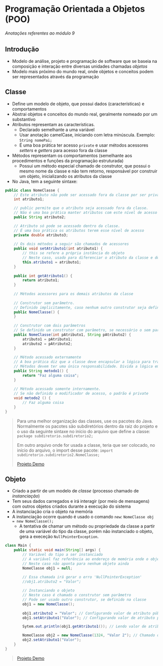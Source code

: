 # Programação Orientada a Objetos (POO)

###### Anotações referentes ao módulo 9

## Introdução

- Modelo de análise, projeto e programação de software que se baseia na composição e interação entre diversas unidades chamadas _objetos_
- Modelo mais próximo do mundo real, onde objetos e conceitos podem ser representados através da programação

## Classe

- Define um modelo de objeto, que possui dados (características) e comportamentos
- Abstrai objetos e conceitos do mundo real, geralmente nomeado por um substantivo
- Atributos representam as características.
  - Declarado semelhante a uma variável
  - Usar anotação camelCase, iniciando com letra minúscula. Exemplo: `String nomePai;`
  - É uma boa prática ter acesso `private` e usar métodos acessores _setters_ e _getters_ para acesso fora da classe
- Métodos representam os comportamentos (semelhante aos procedimentos e funções da programação estruturada)
  - Possui um método especial chamado de construtor, que possui o mesmo nome da classe e não tem retorno, responsável por construir um objeto, inicializando os atributos da classe
- No Java, tem a seguinte sintaxe:
  
~~~java
public class NomeClasse {
    // Este atributo não pode ser acessado fora da classe por ser private (padrão)
    int atributo1;

    // public permite que o atributo seja acessado fora da classe.
    // Não é uma boa prática manter atributos com este nível de acesso
    public String atributo2;

    // Atributo só pode se acessado dentro da classe.
    // É uma boa prática os atributos terem esse nível de acesso
    private double atributo3;
  
    // Os dois métodos a seguir são chamados de acessores
    public void setAtributo1(int atributo1) {
        // this se refere a própria instância do objeto
        // Neste caso, usado para diferenciar o atributo da classe e do parâmetro do método
        this.atributo1 = atributo1;
    }
  
    public int getAtributo1() {
        return atributo1;
    }
  
    // Métodos acessores para os demais atributos da classe
  
    // Construtor sem parâmetro.
    // Definido implicitamente, caso nenhum outro construtor seja definido
    public NomeClasse() {
    }
  
    // Construtor com dois parâmetros
    // Se definido um construtor com parâmetro, se necessário o sem parâmetro, este deve ser definido explicitamente
    public NomeClasse(int pAtributo1, String pAtributo2) {
        atributo1 = pAtributo1;
        atributo2 = pAtributo2;
    }
  
    // Método acessado externamente
    // A boa prática diz que a classe deve encapsular a lógica para trabalhar com seus atributos
    // Métodos devem ter uma única responsabilidade. Divida a lógica em mais métodos para mais clareza
    public String metodo1() {
        return "Faz alguma coisa";
    }
  
    // Método acessado somente internamente.
    // Se não definido o modificador de acesso, o padrão é private
    void metodo2 () {
        // Faz alguma coisa
    }
}
~~~
    
> Para uma melhor organização das classes, use os pacotes do Java. Normalmente os pacotes são subdiretórios dentro da raiz do projeto e o uso da seguinte sintaxe no início do arquivo que define a classe: `package subdiretorio.subdiretorio2;`
> 
> Em outro arquivo onde for usada a classe, teria que ser colocado, no início do arquivo, o import desse pacote: `import subdiretorio.subdiretorio2.NomeClasse;`
> 
> [Projeto Demo](https://github.com/tiagopgu/java-web-full-stack-spring-boot-rest-api/blob/57401b56169fcca3c05264c3ac8b7a993c56f020/MD9/Demo/src/jdev/curso/classes/Aluno.java#L1)

## Objeto

- Criado a partir de um modelo de _classe_ (processo chamado de _instanciação_)
- Tem seus dados carregados e irá interagir (por meio de mensagens) com outros objetos criados durante a execução do sistema
- A instanciação cria o objeto na memória
- A instanciação ocorre quando é usado o comando `new`: `NomeClasse obj = new NomeClasse();`
  - A tentativa de chamar um método ou propriedade da classe a partir de uma variável do tipo da classe, porém não instanciado o objeto, gera a execeção `NullPointerException`.

~~~java
class Main {
    public static void main(String[] args) {
        // Variável do tipo a ser instanciado
        // A variável faz referência ao endereço de memória onde o objeto foi criado
        // Neste caso não aponta para nenhum objeto ainda
        NomeClasse obj1 = null;

        // Essa chamada irá gerar o erro 'NullPointerException'
        //obj1.atributo2 = "Valor";
        
        // Instanciando o objeto
        // Neste caso é chamado o construtor sem parâmetro
        // Pode ser usado outro construtor, se definido na classe
        obj1 = new NomeClasse();
      
        obj1.atributo2 = "Valor"; // Configurando valor de atributo público
        obj1.setAtributo1("Valor"); // Configurando valor de atributo privado através de método acessor

        Sytem.out.println(obj1.getAtributo1()); // Lendo valor de atributo privado através de método acessor

        NomeClasse obj2 = new NomeClasse(1324, "Valor 2"); // Chamado o construtor com 2 parâmetros
        obj2.setAtributo1("Valor");
    }
}
~~~

> [Projeto Demo](https://github.com/tiagopgu/java-web-full-stack-spring-boot-rest-api/blob/57401b56169fcca3c05264c3ac8b7a993c56f020/MD9/Demo/src/Main.java#L7)